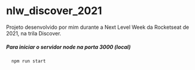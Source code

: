 # nlw_discover_2021

Projeto desenvolvido por mim durante a Next Level Week da Rocketseat de 2021, na trila Discover.

##### Para iniciar o servidor node na porta 3000 (local)
```bash 
  npm run start
```
